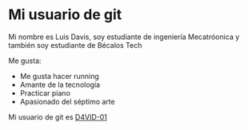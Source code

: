 # Mi usuario de git

Mi nombre es Luis Davis, soy estudiante de ingeniería Mecatróonica y también soy estudiante de Bécalos Tech 

Me gusta:
- Me gusta hacer running
- Amante de la tecnología 
- Practicar piano
- Apasionado del séptimo arte

Mi usuario de git es [D4VID-01](https://github.com/D4VID-01)